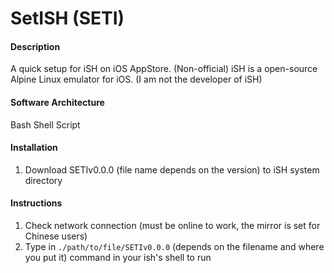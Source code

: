 # SetISH (SETI)
#### Description

A quick setup for iSH on iOS AppStore. (Non-official)
iSH is a open-source Alpine Linux emulator for iOS. (I am not the developer of iSH)

#### Software Architecture

Bash Shell Script

#### Installation

1.  Download SETIv0.0.0 (file name depends on the version) to iSH system directory

#### Instructions

1.  Check network connection (must be online to work, the mirror is set for Chinese users)
2.  Type in `./path/to/file/SETIv0.0.0` (depends on the filename and where you put it) command in your ish's shell to run
